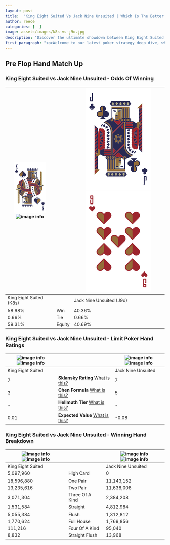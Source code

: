 ```yaml
---
layout: post
title:  "King Eight Suited Vs Jack Nine Unsuited | Which Is The Better Hand In Poker? A Complete Guide"
author: reece
categories: [  ]
image: assets/images/k8s-vs-j9o.jpg
description: "Discover the ultimate showdown between King Eight Suited and Jack Nine Unsuited in poker! Uncover the odds, strategies, and scenarios where one hand triumphs over the other. Get ready to up your poker game with this thrilling analysis."
first_paragraph: "<p>Welcome to our latest poker strategy deep dive, where we're pitting two distinct hands against each other in a high-stakes showdown: King Eight Suited vs Jack Nine Unsuited.</p><p>In the dynamic world of poker, every decision counts, and knowing which hand holds the upper hand is key to your success at the table.</p><p>In this article, we'll dissect these two hands, explore the scenarios where one dominates the other, and equip you with the knowledge to make strategic choices that can tip the odds in your favor.</p><p>Get ready to unravel the intriguing dynamics of these poker hands and elevate your game to new heights.</p>"
---
```




[comment]: # (sp0)

## Pre Flop Hand Match Up

<div class="table hand-ratings" markdown="1"> 



### King Eight Suited vs Jack Nine Unsuited - Odds Of Winning


    
| ![image info](assets/images/hand1/k.png) ![image info](assets/images/hand1/8s.png) |  | ![image info](assets/images/hand2/j.png) ![image info](assets/images/hand2/9o.png) |
| -------- | -------- | -------- |
| King Eight Suited (K8s) |  | Jack Nine Unsuited (J9o) |
| 58.98% | Win | 40.36% |
| 0.66% | Tie | 0.66% |
| 59.31% | Equity | 40.69% |




[comment]: # (sp1)



### King Eight Suited vs Jack Nine Unsuited - Limit Poker Hand Ratings


    
| ![image info](https://www.riverpairs.com/assets/images/hand1/k.png) ![image info](https://www.riverpairs.com/assets/images/hand1/8s.png) |  | ![image info](https://www.riverpairs.com/assets/images/hand2/j.png) ![image info](https://www.riverpairs.com/assets/images/hand2/9o.png) |
| -------- | -------- | -------- |
| King Eight Suited |  | Jack Nine Unsuited |
| 7 | **Sklansky Rating** [What is this?](/sklansky-rating-explained) | 7 |
| 3 | **Chen Formula** [What is this?](/chen-formula-explained) | 5 |
| - | **Hellmuth Tier** [What is this?](/Hellmuth-tier-explained) | - |
| 0.01 | **Expected Value** [What is this?](/expected-value-explained) | -0.08 |




[comment]: # (sp2)



### King Eight Suited vs Jack Nine Unsuited - Winning Hand Breakdown


    
| ![image info](https://www.riverpairs.com/assets/images/hand1/k.png) ![image info](https://www.riverpairs.com/assets/images/hand1/8s.png) |  | ![image info](https://www.riverpairs.com/assets/images/hand2/j.png) ![image info](https://www.riverpairs.com/assets/images/hand2/9o.png) |
| -------- | -------- | -------- |
| King Eight Suited |  | Jack Nine Unsuited |
| 5,097,960 | High Card | 0 |
| 18,596,880 | One Pair | 11,143,152 |
| 13,235,616 | Two Pair | 11,638,008 |
| 3,071,304 | Three Of A Kind | 2,384,208 |
| 1,531,584 | Straight | 4,812,984 |
| 5,055,384 | Flush | 1,312,812 |
| 1,770,624 | Full House | 1,769,856 |
| 111,216 | Four Of A Kind | 95,040 |
| 8,832 | Straight Flush | 13,968 |




[comment]: # (sp3)



</div>

[comment]: # (sp4)



[comment]: # (sp5)

